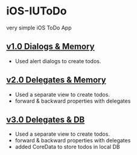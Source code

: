 iOS-IUToDo
==========

very simple iOS ToDo App


[v1.0 Dialogs & Memory](../../tree/v1.0)
----
- Used alert dialogs to create todos.

[v2.0 Delegates & Memory](../../tree/v2.0)
----
- Used a separate view to create todos.
- forward & backward properties with delegates

[v3.0 Delegates & DB](../../tree/v3.0)
----
- Used a separate view to create todos.
- forward & backward properties with delegates
- added CoreData to store todos in local DB
